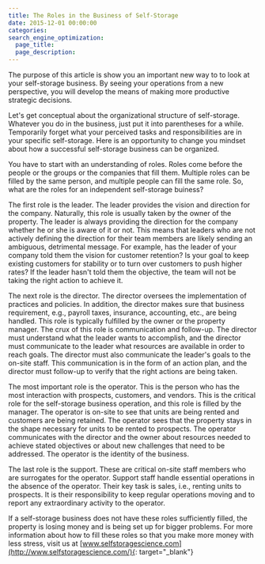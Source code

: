 ```yaml
---
title: The Roles in the Business of Self-Storage
date: 2015-12-01 00:00:00
categories:
search_engine_optimization:
  page_title:
  page_description:
---
```


The purpose of this article is show you an important new way to to look at your self-storage business. By seeing your operations from a new perspective, you will develop the means of making more productive strategic decisions.

Let's get conceptual about the organizational structure of self-storage. Whatever you do in the business, just put it into parentheses for a while. Temporarily forget what your perceived tasks and responsibilities are in your specific self-storage. Here is an opportunity to change you mindset about how a successful self-storage business can be organized.

You have to start with an understanding of roles. Roles come before the people or the groups or the companies that fill them. Multiple roles can be filled by the same person, and multiple people can fill the same role. So, what are the roles for an independent self-storage buiness?

The first role is the leader. The leader provides the vision and direction for the company.​ Naturally, this role is usually taken by the owner of the property. The leader is always providing the direction for the company whether he or she is aware of it or not. This means that leaders who are not actively defining the direction for their team members are likely sending an ambiguous, detrimental message. For example, has the leader of your company told them the vision for customer retention? Is your goal to keep existing customers for stability or to turn over customers to push higher rates? If the leader hasn't told them the objective, the team will not be taking the right action to achieve it.

​The next role is the director. The director oversees the implementation of practices and policies. In addition, the director makes sure that business requirement, e.g., payroll taxes, insurance, accounting, etc., are being handled. This role is typically fulfilled by the owner or the property manager. The crux of this role is communication and follow-up. The director must understand what the leader wants to accomplish, and the director must communicate to the leader what resources are available in order to reach goals. The director must also communicate the leader's goals to the on-site staff. This communication is in the form of an action plan, and the director must follow-up to verify that the right actions are being taken.

​The most important role is the operator. This is the person who has the most interaction with prospects, customers, and vendors. This is the critical role for the self-storage business operation, and this role is filled by the manager. The operator is on-site to see that units are being rented and customers are being retained. The operator sees that the property stays in the shape necessary for units to be rented to prospects. The operator communicates with the director and the owner about resources needed to achieve stated objectives or about new challenges that need to be addressed. The operator is the identity of the business.

The last role is the support. These are critical on-site staff members who are surrogates for the operator. Support staff handle essential operations in the absence of the operator. Their key task is sales, i.e., renting units to prospects. It is their responsibility to keep regular operations moving and to report any extraordinary activity to the operator.

If a self-storage business does not have these roles sufficiently filled, the property is losing money and is being set up for bigger problems. For more information about how to fill these roles so that you make more money with less stress, visit us at&nbsp;[www.selfstoragescience.com](http://www.selfstoragescience.com/){: target="_blank"}